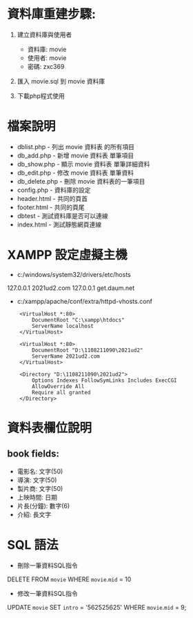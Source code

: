 # 資料庫重建步驟:

1. 建立資料庫與使用者
   - 資料庫: movie
   - 使用者: movie
   - 密碼: zxc369

2. 匯入 movie.sql 到 movie 資料庫

3. 下載php程式使用

# 檔案說明

- dblist.php - 列出 movie 資料表 的所有項目
- db_add.php - 新增 movie 資料表 單筆項目
- db_show.php - 顯示 movie 資料表 單筆詳細資料
- db_edit.php - 修改 movie 資料表 單筆資料
- db_delete.php - 刪除 movie 資料表的一筆項目
- config.php - 資料庫的設定
- header.html - 共同的頁首
- footer.html - 共同的頁尾
- dbtest - 測試資料庫是否可以連線
- index.html - 測試靜態網頁連線


# XAMPP 設定虛擬主機

- c:/windows/system32/drivers/etc/hosts

127.0.0.1 2021ud2.com
127.0.0.1 get.daum.net


- c:/xampp/apache/conf/extra/httpd-vhosts.conf

```
    <VirtualHost *:80>
        DocumentRoot "C:\xampp\htdocs"
        ServerName localhost
    </VirtualHost>
    
    <VirtualHost *:80>
        DocumentRoot "D:\1108211090\2021ud2"
        ServerName 2021ud2.com
    </VirtualHost>
    
    <Directory "D:\1108211090\2021ud2">
        Options Indexes FollowSymLinks Includes ExecCGI
        AllowOverride All
        Require all granted
    </Directory>
```

# 資料表欄位說明

## book fields:

 - 電影名:     文字(50)
 - 導演:       文字(50)
 - 製片商:     文字(50)
 - 上映時間:   日期
 - 片長(分鐘): 數字(6)
 - 介紹:       長文字

# SQL 語法

- 刪除一筆資料SQL指令

DELETE FROM `movie` WHERE `movie`.`mid` = 10

- 修改一筆資料SQL指令

UPDATE `movie` SET `intro` = '562525625' WHERE `movie`.`mid` = 9;